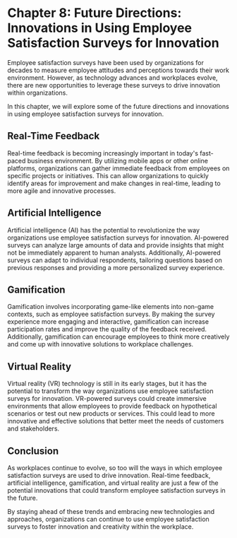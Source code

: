 Chapter 8: Future Directions: Innovations in Using Employee Satisfaction Surveys for Innovation
===============================================================================================

Employee satisfaction surveys have been used by organizations for decades to measure employee attitudes and perceptions towards their work environment. However, as technology advances and workplaces evolve, there are new opportunities to leverage these surveys to drive innovation within organizations.

In this chapter, we will explore some of the future directions and innovations in using employee satisfaction surveys for innovation.

Real-Time Feedback
------------------

Real-time feedback is becoming increasingly important in today's fast-paced business environment. By utilizing mobile apps or other online platforms, organizations can gather immediate feedback from employees on specific projects or initiatives. This can allow organizations to quickly identify areas for improvement and make changes in real-time, leading to more agile and innovative processes.

Artificial Intelligence
-----------------------

Artificial intelligence (AI) has the potential to revolutionize the way organizations use employee satisfaction surveys for innovation. AI-powered surveys can analyze large amounts of data and provide insights that might not be immediately apparent to human analysts. Additionally, AI-powered surveys can adapt to individual respondents, tailoring questions based on previous responses and providing a more personalized survey experience.

Gamification
------------

Gamification involves incorporating game-like elements into non-game contexts, such as employee satisfaction surveys. By making the survey experience more engaging and interactive, gamification can increase participation rates and improve the quality of the feedback received. Additionally, gamification can encourage employees to think more creatively and come up with innovative solutions to workplace challenges.

Virtual Reality
---------------

Virtual reality (VR) technology is still in its early stages, but it has the potential to transform the way organizations use employee satisfaction surveys for innovation. VR-powered surveys could create immersive environments that allow employees to provide feedback on hypothetical scenarios or test out new products or services. This could lead to more innovative and effective solutions that better meet the needs of customers and stakeholders.

Conclusion
----------

As workplaces continue to evolve, so too will the ways in which employee satisfaction surveys are used to drive innovation. Real-time feedback, artificial intelligence, gamification, and virtual reality are just a few of the potential innovations that could transform employee satisfaction surveys in the future.

By staying ahead of these trends and embracing new technologies and approaches, organizations can continue to use employee satisfaction surveys to foster innovation and creativity within the workplace.
